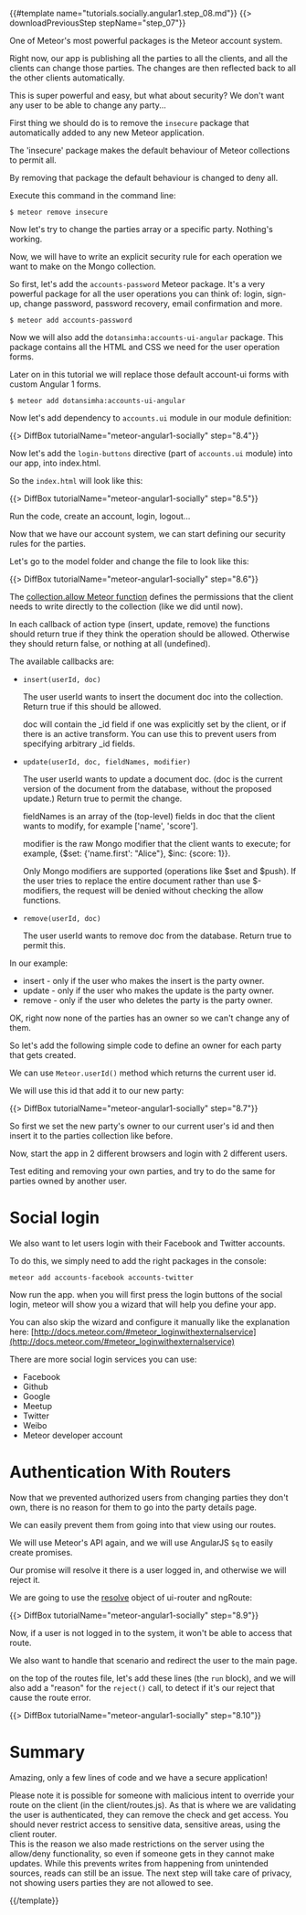 {{#template name="tutorials.socially.angular1.step_08.md"}}
{{> downloadPreviousStep stepName="step_07"}}

One of Meteor's most powerful packages is the Meteor account system.

Right now, our app is publishing all the parties to all the clients, and all the clients can change those parties. The changes are then reflected back to all
the other clients automatically.

This is super powerful and easy, but what about security?  We don't want any user to be able to change any party...

First thing we should do is to remove the `insecure` package that automatically added to any new Meteor application.

The 'insecure' package makes the default behaviour of Meteor collections to permit all.

By removing that package the default behaviour is changed to deny all.

Execute this command in the command line:

    $ meteor remove insecure

Now let's try to change the parties array or a specific party.  Nothing's working.

Now, we will have to write an explicit security rule for each operation we want to make on the Mongo collection.

So first, let's add the `accounts-password` Meteor package.
It's a very powerful package for all the user operations you can think of: login, sign-up, change password, password recovery, email confirmation and more.

    $ meteor add accounts-password

Now we will also add the `dotansimha:accounts-ui-angular` package.  This package contains all the HTML and CSS we need for the user operation forms.

Later on in this tutorial we will replace those default account-ui forms with custom Angular 1 forms.

    $ meteor add dotansimha:accounts-ui-angular

Now let's add dependency to `accounts.ui` module in our module definition:

{{> DiffBox tutorialName="meteor-angular1-socially" step="8.4"}}

Now let's add the `login-buttons` directive (part of `accounts.ui` module) into our app, into index.html.

So the `index.html` will look like this:

{{> DiffBox tutorialName="meteor-angular1-socially" step="8.5"}}

Run the code, create an account, login, logout...

Now that we have our account system, we can start defining our security rules for the parties.

Let's go to the model folder and change the file to look like this:

{{> DiffBox tutorialName="meteor-angular1-socially" step="8.6"}}

The [collection.allow Meteor function](http://docs.meteor.com/#/full/allow) defines the permissions that the client needs to write directly to the collection (like we did until now).

In each callback of action type (insert, update, remove) the functions should return true if they think the operation should be allowed.
Otherwise they should return false, or nothing at all (undefined).

The available callbacks are:

* `insert(userId, doc)`

  The user userId wants to insert the document doc into the collection. Return true if this should be allowed.

  doc will contain the _id field if one was explicitly set by the client, or if there is an active transform. You can use this to prevent users from specifying arbitrary _id fields.

* `update(userId, doc, fieldNames, modifier)`

  The user userId wants to update a document doc. (doc is the current version of the document from the database, without the proposed update.) Return true to permit the change.

  fieldNames is an array of the (top-level) fields in doc that the client wants to modify, for example ['name', 'score'].

  modifier is the raw Mongo modifier that the client wants to execute; for example, {$set: {'name.first': "Alice"}, $inc: {score: 1}}.

  Only Mongo modifiers are supported (operations like $set and $push). If the user tries to replace the entire document rather than use $-modifiers, the request will be denied without checking the allow functions.

* `remove(userId, doc)`

  The user userId wants to remove doc from the database. Return true to permit this.


In our example:

* insert - only if the user who makes the insert is the party owner.
* update - only if the user who makes the update is the party owner.
* remove - only if the user who deletes the party is the party owner.


OK, right now none of the parties has an owner so we can't change any of them.

So let's add the following simple code to define an owner for each party that gets created.

We can use `Meteor.userId()` method which returns the current user id. 

We will use this id that add it to our new party:

{{> DiffBox tutorialName="meteor-angular1-socially" step="8.7"}}

So first we set the new party's owner to our current user's id and then insert it to the parties collection like before.

Now, start the app in 2 different browsers and login with 2 different users.

Test editing and removing your own parties, and try to do the same for parties owned by another user.

# Social login

We also want to let users login with their Facebook and Twitter accounts.

To do this, we simply need to add the right packages in the console:

    meteor add accounts-facebook accounts-twitter

Now run the app.  when you will first press the login buttons of the social login, meteor will show you a wizard that will help you define your app.

You can also skip the wizard and configure it manually like the explanation here: [http://docs.meteor.com/#meteor_loginwithexternalservice](http://docs.meteor.com/#meteor_loginwithexternalservice)

There are more social login services you can use:

* Facebook
* Github
* Google
* Meetup
* Twitter
* Weibo
* Meteor developer account


# Authentication With Routers

Now that we prevented authorized users from changing parties they don't own,
there is no reason for them to go into the party details page.

We can easily prevent them from going into that view using our routes.

We will use Meteor's API again, and we will use AngularJS `$q` to easily create promises.

Our promise will resolve it there is a user logged in, and otherwise we will reject it.

We are going to use the [resolve](https://github.com/angular-ui/ui-router/wiki#resolve) object of ui-router and ngRoute:

{{> DiffBox tutorialName="meteor-angular1-socially" step="8.9"}}

Now, if a user is not logged in to the system, it won't be able to access that route.

We also want to handle that scenario and redirect the user to the main page.

on the top of the routes file, let's add these lines (the `run` block), and we will also add a "reason" for the `reject()` call, to detect if it's our reject that cause the route error.

{{> DiffBox tutorialName="meteor-angular1-socially" step="8.10"}}

# Summary

Amazing, only a few lines of code and we have a secure application!

Please note it is possible for someone with malicious intent to override your route on the client (in the client/routes.js). 
As that is where we are validating the user is authenticated, they can remove the check and get access.
You should never restrict access to sensitive data, sensitive areas, using the client router.  
This is the reason we also made restrictions on the server using the allow/deny functionality, so even if someone gets in they cannot make updates.
While this prevents writes from happening from unintended sources, reads can still be an issue.
The next step will take care of privacy, not showing users parties they are not allowed to see.

{{/template}}